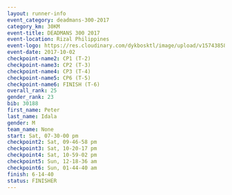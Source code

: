 ```yaml
---
layout: runner-info 
event_category: deadmans-300-2017 
category_km: 30KM 
event-title: DEADMANS 300 2017 
event-location: Rizal Philippines 
event-logo: https://res.cloudinary.com/dykbosktl/image/upload/v1574385898/Logo/2017-DM300-Logo_ljecaw.jpg 
event-date: 2017-10-02 
checkpoint-name2: CP1 (T-2) 
checkpoint-name3: CP2 (T-3) 
checkpoint-name4: CP3 (T-4) 
checkpoint-name5: CP6 (T-5) 
checkpoint-name6: FINISH (T-6) 
overall_rank: 25
gender_rank: 23
bib: 30188
first_name: Peter
last_name: Idala
gender: M
team_name: None
start: Sat, 07-30-00 pm
checkpoint2: Sat, 09-46-58 pm
checkpoint3: Sat, 10-20-17 pm
checkpoint4: Sat, 10-59-02 pm
checkpoint5: Sun, 12-18-36 am
checkpoint6: Sun, 01-44-40 am
finish: 6-14-40
status: FINISHER
---
```

